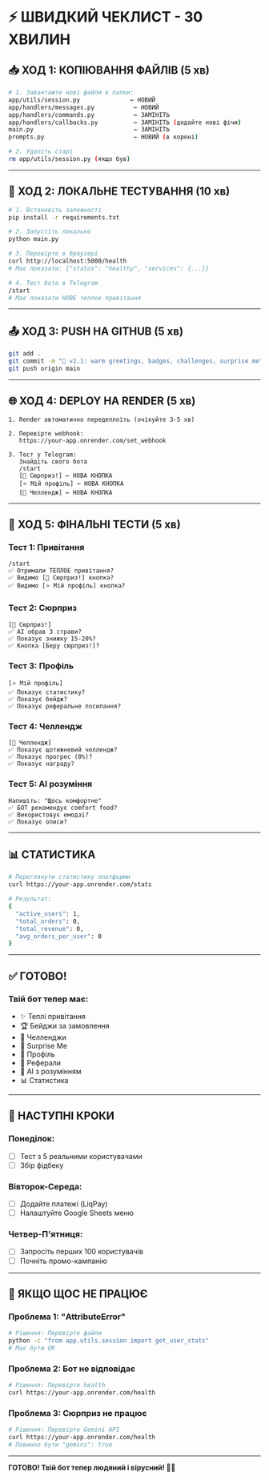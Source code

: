 # ⚡ ШВИДКИЙ ЧЕКЛИСТ - 30 ХВИЛИН

## 📥 ХОД 1: КОПІЮВАННЯ ФАЙЛІВ (5 хв)

```bash
# 1. Завантажте нові файли в папки:
app/utils/session.py              ← НОВИЙ
app/handlers/messages.py           ← НОВИЙ
app/handlers/commands.py           ← ЗАМІНІТЬ
app/handlers/callbacks.py          ← ЗАМІНІТЬ (додайте нові фічи)
main.py                            ← ЗАМІНІТЬ
prompts.py                         ← НОВИЙ (в корені)

# 2. Удаліть старі
rm app/utils/session.py (якщо був)
```

---

## 🔧 ХОД 2: ЛОКАЛЬНЕ ТЕСТУВАННЯ (10 хв)

```bash
# 1. Встановіть залежності
pip install -r requirements.txt

# 2. Запустіть локально
python main.py

# 3. Перевірте в браузері
curl http://localhost:5000/health
# Має показати: {"status": "healthy", "services": {...}}

# 4. Тест бота в Telegram
/start
# Має показати НОВЕ теплое привітання
```

---

## 📤 ХОД 3: PUSH НА GITHUB (5 хв)

```bash
git add .
git commit -m "🚀 v2.1: warm greetings, badges, challenges, surprise me"
git push origin main
```

---

## 🌐 ХОД 4: DEPLOY НА RENDER (5 хв)

```
1. Render автоматично передеплоїть (очікуйте 3-5 хв)

2. Перевірте webhook:
   https://your-app.onrender.com/set_webhook
   
3. Тест у Telegram:
   Знайдіть свого бота
   /start
   [🎁 Сюрприз!] ← НОВА КНОПКА
   [⭐ Мій профіль] ← НОВА КНОПКА
   [🎯 Челлендж] ← НОВА КНОПКА
```

---

## 🧪 ХОД 5: ФІНАЛЬНІ ТЕСТИ (5 хв)

### Тест 1: Привітання
```
/start
✅ Отримали ТЕПЛОЕ привітання?
✅ Видимо [🎁 Сюрприз!] кнопка?
✅ Видимо [⭐ Мій профіль] кнопка?
```

### Тест 2: Сюрприз
```
[🎁 Сюрприз!]
✅ AI обрав 3 страви?
✅ Показує знижку 15-20%?
✅ Кнопка [Беру сюрприз!]?
```

### Тест 3: Профіль
```
[⭐ Мій профіль]
✅ Показує статистику?
✅ Показує бейдж?
✅ Показує реферальне посилання?
```

### Тест 4: Челлендж
```
[🎯 Челлендж]
✅ Показує щотижневий челлендж?
✅ Показує прогрес (0%)?
✅ Показує награду?
```

### Тест 5: AI розуміння
```
Напишіть: "Щось комфортне"
✅ БОТ рекомендує comfort food?
✅ Використовує емодзі?
✅ Показує описи?
```

---

## 📊 СТАТИСТИКА

```bash
# Переглянути статистику платформи
curl https://your-app.onrender.com/stats

# Результат:
{
  "active_users": 1,
  "total_orders": 0,
  "total_revenue": 0,
  "avg_orders_per_user": 0
}
```

---

## ✅ ГОТОВО!

### Твій бот тепер має:
- ✨ Теплі привітання
- 🏆 Бейджи за замовлення
- 🎯 Челленджи
- 🎁 Surprise Me
- 👑 Профіль
- 👥 Реферали
- 💬 AI з розумінням
- 📊 Статистика

---

## 🎯 НАСТУПНІ КРОКИ

### Понеділок:
- [ ] Тест з 5 реальними користувачами
- [ ] Збір фідбеку

### Вівторок-Середа:
- [ ] Додайте платежі (LiqPay)
- [ ] Налаштуйте Google Sheets меню

### Четвер-П'ятниця:
- [ ] Запросіть перших 100 користувачів
- [ ] Почніть промо-кампанію

---

## 🚨 ЯКЩО ЩОС НЕ ПРАЦЮЄ

### Проблема 1: "AttributeError"
```bash
# Рішення: Перевірте файли
python -c "from app.utils.session import get_user_stats"
# Має бути OK
```

### Проблема 2: Бот не відповідає
```bash
# Рішення: Перевірте health
curl https://your-app.onrender.com/health
```

### Проблема 3: Сюрприз не працює
```bash
# Рішення: Перевірте Gemini API
curl https://your-app.onrender.com/health
# Повинно бути "gemini": true
```

---

**ГОТОВО! Твій бот тепер людяний і вірусний! 🚀🎉**

